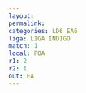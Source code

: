 ```yaml
---
layout: 
permalink: 
categories: LD6 EA6
liga: LIGA INDIGO
match: 1
local: POA
r1: 2
r2: 1
out: EA
---
```

